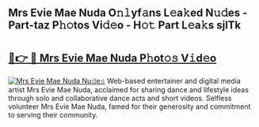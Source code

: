 ## Mrs Evie Mae Nuda O𝚗𝚕yf𝚊ns L𝚎a𝚔ed N𝚞𝚍es - Part-taz P𝚑𝚘tos Vi𝚍𝚎o - H𝚘𝚝 Part L𝚎a𝚔s sjlTk

# <h2><a href="http://kfe7rp2.oniu.top/?m=Mrs+Evie+Mae+Nuda">🔗👉 🔴 Mrs Evie Mae Nuda P𝚑ot𝚘𝚜 V𝚒d𝚎o</a></h2>

[![Mrs Evie Mae Nuda Nu𝚍e𝚜](https://i.imgur.com/0qMVB7G.gif)](http://kfe7rp2.oniu.top/?m=Mrs+Evie+Mae+Nuda)
Web-based entertainer and digital media artist Mrs Evie Mae Nuda, acclaimed for sharing dance and lifestyle ideas through solo and collaborative dance acts and short videos. Selfless volunteer Mrs Evie Mae Nuda, famed for their generosity and commitment to serving their community.  
